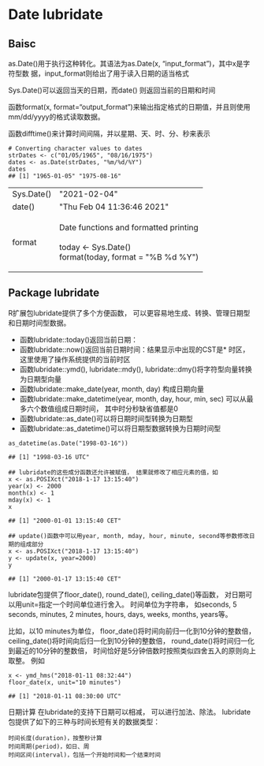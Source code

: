 # Date lubridate

## Baisc

as.Date()用于执行这种转化。其语法为as.Date(x, “input_format”)，其中x是字符型数 据，input_format则给出了用于读入日期的适当格式

Sys.Date()可以返回当天的日期，而date() 则返回当前的日期和时间

函数format(x, format=“output_format”)来输出指定格式的日期值，并且则使用mm/dd/yyyy的格式读取数据。

函数difftime()来计算时间间隔，并以星期、天、时、分、秒来表示

```
# Converting character values to dates
strDates <- c("01/05/1965", "08/16/1975")
dates <- as.Date(strDates, "%m/%d/%Y")
dates
## [1] "1965-01-05" "1975-08-16"
```

|            |                                                                                                                      |
| ---------- | -------------------------------------------------------------------------------------------------------------------- |
| Sys.Date() | "2021-02-04"                                                                                                         |
| date()     | "Thu Feb 04 11:36:46 2021"                                                                                           |
| format     | <p>Date functions and formatted printing <br><br>today &#x3C;- Sys.Date() <br>format(today, format = "%B %d %Y")</p> |

## Package lubridate

R扩展包lubridate提供了多个方便函数， 可以更容易地生成、转换、管理日期型和日期时间型数据。

* 函数lubridate::today()返回当前日期：
* 函数lubridate::now()返回当前日期时间：结果显示中出现的CST是\* 时区， 这里使用了操作系统提供的当前时区
* 函数lubridate::ymd(), lubridate::mdy(), lubridate::dmy()将字符型向量转换为日期型向量
* 函数lubridate::make_date(year, month, day) 构成日期向量
* 函数lubridate::make_datetime(year, month, day, hour, min, sec) 可以从最多六个数值组成日期时间， 其中时分秒缺省值都是0
* 函数lubridate::as_date()可以将日期时间型转换为日期型
* 函数lubridate::as_datetime()可以将日期型数据转换为日期时间型



```
as_datetime(as.Date("1998-03-16"))
```

```
## [1] "1998-03-16 UTC"
```

```
## lubridate的这些成分函数还允许被赋值， 结果就修改了相应元素的值，如
x <- as.POSIXct("2018-1-17 13:15:40")
year(x) <- 2000
month(x) <- 1
mday(x) <- 1
x
```

```
## [1] "2000-01-01 13:15:40 CET"
```

```
## update()函数中可以用year, month, mday, hour, minute, second等参数修改日期的组成部分
x <- as.POSIXct("2018-1-17 13:15:40")
y <- update(x, year=2000)
y
```

```
## [1] "2000-01-17 13:15:40 CET"
```

lubridate包提供了floor_date(), round_date(), ceiling_date()等函数， 对日期可以用unit=指定一个时间单位进行舍入。 时间单位为字符串， 如seconds, 5 seconds, minutes, 2 minutes, hours, days, weeks, months, years等。

比如，以10 minutes为单位， floor_date()将时间向前归一化到10分钟的整数倍， ceiling_date()将时间向后归一化到10分钟的整数倍， round_date()将时间归一化到最近的10分钟的整数倍， 时间恰好是5分钟倍数时按照类似四舍五入的原则向上取整。 例如

```
x <- ymd_hms("2018-01-11 08:32:44")
floor_date(x, unit="10 minutes")
```

```
## [1] "2018-01-11 08:30:00 UTC"
```

日期计算 在lubridate的支持下日期可以相减， 可以进行加法、除法。 lubridate包提供了如下的三种与时间长短有关的数据类型：

```
时间长度(duration)，按整秒计算
时间周期(period)，如日、周
时间区间(interval)，包括一个开始时间和一个结束时间
```
